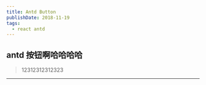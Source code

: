 ```yaml
---
title: Antd Button
publishDate: 2018-11-19
tags:
  - react antd
---
```


## antd 按钮啊哈哈哈哈
> 12312312312323

---
